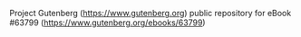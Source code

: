 Project Gutenberg (https://www.gutenberg.org) public repository for eBook #63799 (https://www.gutenberg.org/ebooks/63799)
